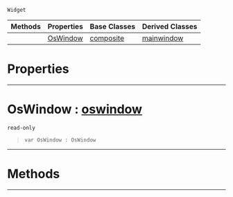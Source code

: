 `Widget`

|Methods|Properties|Base Classes|Derived Classes|
|---|---|---|---|
| |[ OsWindow](https://github.com/PlasmaEngine/PlasmaDocs/tree/master/docs/C%2B%2B/code_reference/class_reference/rootwidget.markdown#oswindow-plasma-engine-doc)|[composite](https://github.com/PlasmaEngine/PlasmaDocs/tree/master/docs/C%2B%2B/code_reference/class_reference/composite.markdown)|[mainwindow](https://github.com/PlasmaEngine/PlasmaDocs/tree/master/docs/C%2B%2B/code_reference/class_reference/mainwindow.markdown)|


 #  Properties


---  
 #  OsWindow : [oswindow](https://github.com/PlasmaEngine/PlasmaDocs/tree/master/docs/C%2B%2B/code_reference/class_reference/oswindow.markdown)

 `read-only`

> 
> ``` lang=cpp, name=Lightning
> var OsWindow : OsWindow


---  
 #  Methods


---  
 

 